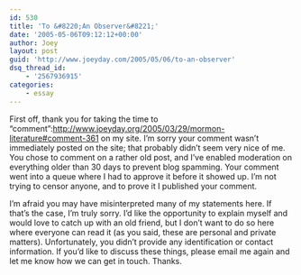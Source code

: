 ```yaml
---
id: 530
title: 'To &#8220;An Observer&#8221;'
date: '2005-05-06T09:12:12+00:00'
author: Joey
layout: post
guid: 'http://www.joeyday.com/2005/05/06/to-an-observer'
dsq_thread_id:
    - '2567936915'
categories:
    - essay
---
```


First off, thank you for taking the time to “comment”:http://www.joeyday.org/2005/03/29/mormon-literature#comment-361 on my site. I’m sorry your comment wasn’t immediately posted on the site; that probably didn’t seem very nice of me. You chose to comment on a rather old post, and I’ve enabled moderation on everything older than 30 days to prevent blog spamming. Your comment went into a queue where I had to approve it before it showed up. I’m not trying to censor anyone, and to prove it I published your comment.

I’m afraid you may have misinterpreted many of my statements here. If that’s the case, I’m truly sorry. I’d like the opportunity to explain myself and would love to catch up with an old friend, but I don’t want to do so here where everyone can read it (as you said, these are personal and private matters). Unfortunately, you didn’t provide any identification or contact information. If you’d like to discuss these things, please email me again and let me know how we can get in touch. Thanks.